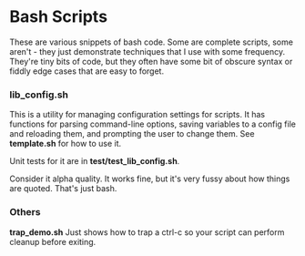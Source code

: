 # Bash Scripts

These are various snippets of bash code. Some are complete scripts, some aren't - they just demonstrate techniques that I use with some frequency. They're tiny bits of code, but they often have some bit of obscure syntax or fiddly edge cases that are easy to forget.

### lib\_config.sh

This is a utility for managing configuration settings for scripts. It has functions for parsing command-line options, saving variables to a config file and reloading them, and prompting the user to change them. See **template.sh** for how to use it.

Unit tests for it are in **test/test\_lib\_config.sh**.

Consider it alpha quality. It works fine, but it's very fussy about how things are quoted. That's just bash.

### Others
**trap\_demo.sh**
Just shows how to trap a ctrl-c so your script can perform cleanup before exiting.


